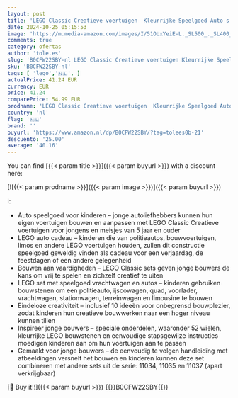 ```yaml
---
layout: post
title: 'LEGO Classic Creatieve voertuigen  Kleurrijke Speelgoed Auto s en meer  Bouwpakket voor Kinderen  Cadeau voor Jongens en Meisjes vanaf 5 Jaar 11036'
date: 2024-10-25 05:15:53
image: 'https://m.media-amazon.com/images/I/51OUxYeiE-L._SL500_._SL400_.jpg'
comments: true
category: ofertas
author: 'tole.es'
slug: 'B0CFW22SBY-nl LEGO Classic Creatieve voertuigen Kleurrijke Speelgoed...'
sku: 'B0CFW22SBY-nl'
tags: [ 'lego','🇳🇱', ]
actualPrice: 41.24 EUR
currency: EUR
price: 41.24
comparePrice: 54.99 EUR
prodname: 'LEGO Classic Creatieve voertuigen  Kleurrijke Speelgoed Auto s en meer  Bouwpakket voor Kinderen  Cadeau voor Jongens en Meisjes vanaf 5 Jaar 11036'
country: 'nl'
flag: '🇳🇱'
brand: ''
buyurl: 'https://www.amazon.nl/dp/B0CFW22SBY/?tag=tolees0b-21'
descuento: '25.00'
average: '40.16'
---
```


You can find [{{< param title >}}]({{< param buyurl >}}) with a discount here:

[![{{< param prodname >}}]({{< param image >}})]({{< param buyurl >}})

ℹ️:

- Auto speelgoed voor kinderen – jonge autoliefhebbers kunnen hun eigen voertuigen bouwen en aanpassen met LEGO Classic Creatieve voertuigen voor jongens en meisjes van 5 jaar en ouder
- LEGO auto cadeau – kinderen die van politieautos, bouwvoertuigen, limos en andere LEGO voertuigen houden, zullen dit constructie speelgoed geweldig vinden als cadeau voor een verjaardag, de feestdagen of een andere gelegenheid
- Bouwen aan vaardigheden – LEGO Classic sets geven jonge bouwers de kans om vrij te spelen en zichzelf creatief te uiten
- LEGO set met speelgoed vrachtwagen en autos – kinderen gebruiken bouwstenen om een politieauto, ijscowagen, quad, voorlader, vrachtwagen, stationwagen, terreinwagen en limousine te bouwen
- Eindeloze creativiteit – inclusief 10 ideeën voor onbegrensd bouwplezier, zodat kinderen hun creatieve bouwwerken naar een hoger niveau kunnen tillen
- Inspireer jonge bouwers – speciale onderdelen, waaronder 52 wielen, kleurrijke LEGO bouwstenen en eenvoudige stapsgewijze instructies moedigen kinderen aan om hun voertuigen aan te passen
- Gemaakt voor jonge bouwers – de eenvoudig te volgen handleiding met afbeeldingen versnelt het bouwen en kinderen kunnen deze set combineren met andere sets uit de serie: 11034, 11035 en 11037 (apart verkrijgbaar)

[🛒 Buy it!!]({{< param buyurl >}})
{{<world>}}B0CFW22SBY{{</world>}}
